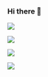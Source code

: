 ### Hi there 👋

<img src="https://img.shields.io/badge/Python-3766AB?style=plastic&logo=Python%2B&logoColor=white"/></a>

<img src="https://img.shields.io/badge/Django-092E20?style=plastic&logo=Django%2B&logoColor=white"/></a>

<img src="https://img.shields.io/badge/Flask-000000?style=plastic&logo=Flask%2B&logoColor=white"/></a>

<img src="https://img.shields.io/badge/Rails-CC0000?style=plastic&logo=Rails%2B&logoColor=white"/></a>

<!--
**wooseok1223/wooseok1223** is a ✨ _special_ ✨ repository because its `README.md` (this file) appears on your GitHub profile.

Here are some ideas to get you started:

- 🔭 I’m currently working on ...
- 🌱 I’m currently learning ...
- 👯 I’m looking to collaborate on ...
- 🤔 I’m looking for help with ...
- 💬 Ask me about ...
- 📫 How to reach me: ...
- 😄 Pronouns: ...
- ⚡ Fun fact: ...
-->

